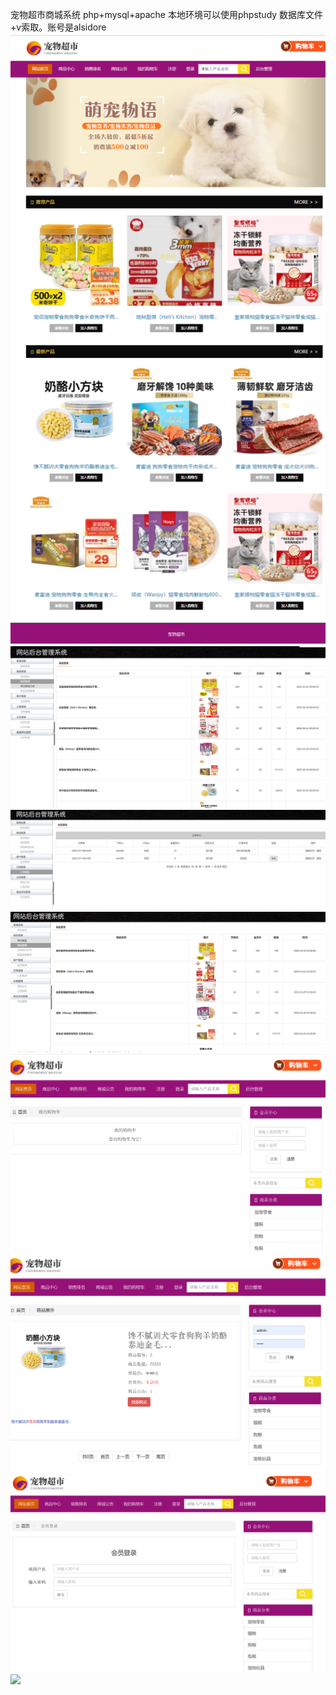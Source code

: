 宠物超市商城系统
php+mysql+apache
本地环境可以使用phpstudy
数据库文件+v索取。账号是alsidore
<img src="https://github.com/alikeji/alikeji/blob/main/%E5%9B%BE%E7%89%871.png">
    <img src="https://github.com/alikeji/alikeji/blob/main/%E5%9B%BE%E7%89%872.png">
    <img src="https://github.com/alikeji/alikeji/blob/main/%E5%9B%BE%E7%89%873.png">
    <img src="https://github.com/alikeji/alikeji/blob/main/%E5%9B%BE%E7%89%874.png">
    <img src="https://github.com/alikeji/alikeji/blob/main/%E5%9B%BE%E7%89%875.png">
    <img src="https://github.com/alikeji/alikeji/blob/main/%E5%9B%BE%E7%89%876.png">
    <img src="https://github.com/alikeji/alikeji/blob/main/%E5%9B%BE%E7%89%877.png">
    <img src="https://github.com/alikeji/alikeji/blob/main/%E5%9B%BE%E7%89%878.png">
